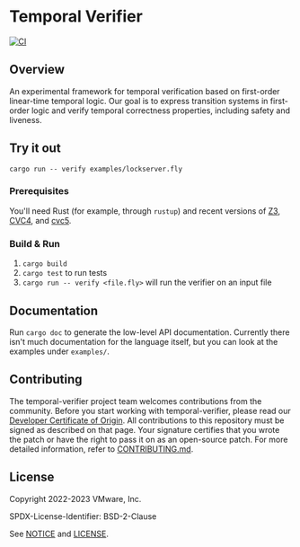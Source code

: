 # Temporal Verifier

[![CI](https://github.com/vmware-research/temporal-verifier/actions/workflows/build.yml/badge.svg)](https://github.com/vmware-research/temporal-verifier/actions/workflows/build.yml)

## Overview

An experimental framework for temporal verification based on
first-order linear-time temporal logic. Our goal is to express
transition systems in first-order logic and verify temporal
correctness properties, including safety and liveness.

## Try it out

`cargo run -- verify examples/lockserver.fly`

### Prerequisites

You'll need Rust (for example, through `rustup`) and recent versions of [Z3](https://github.com/Z3Prover/z3), [CVC4](https://cvc4.github.io/), and [cvc5](https://cvc5.github.io/).

### Build & Run

1. `cargo build`
2. `cargo test` to run tests
3. `cargo run -- verify <file.fly>` will run the verifier on an input file

## Documentation

Run `cargo doc` to generate the low-level API documentation. Currently there
isn't much documentation for the language itself, but you can look at the
examples under `examples/`.

## Contributing

The temporal-verifier project team welcomes contributions from the community. Before you start working with temporal-verifier, please
read our [Developer Certificate of Origin](https://cla.vmware.com/dco). All contributions to this repository must be
signed as described on that page. Your signature certifies that you wrote the patch or have the right to pass it on
as an open-source patch. For more detailed information, refer to [CONTRIBUTING.md](CONTRIBUTING.md).

## License

Copyright 2022-2023 VMware, Inc.

SPDX-License-Identifier: BSD-2-Clause

See [NOTICE](NOTICE) and [LICENSE](LICENSE).
